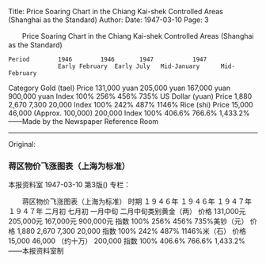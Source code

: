 Title: Price Soaring Chart in the Chiang Kai-shek Controlled Areas (Shanghai as the Standard)
Author: 
Date: 1947-03-10
Page: 3

　　Price Soaring Chart in the Chiang Kai-shek Controlled Areas (Shanghai as the Standard)

    Period        1946        1946       1947           1947
                  Early February  Early July   Mid-January      Mid-February
Category   Gold (tael)  Price  131,000 yuan  205,000 yuan  167,000 yuan      900,000 yuan
            Index  100%      256%     456%         735%
   US Dollar (yuan) Price  1,880    2,670    7,300        20,000
            Index  100%      242%     487%       1146%
   Rice (shi)   Price  15,000     46,000   (Approx. 100,000)  200,000
            Index  100%      406.6%   766.6%     1,433.2%
                           ——Made by the Newspaper Reference Room



<hr /> 

Original: 


### 蒋区物价飞涨图表（上海为标准）
本报资料室
1947-03-10
第3版()
专栏：

　　蒋区物价飞涨图表（上海为标准）
    时期        １９４６年  １９４６年   １９４７年        １９４７年
                  二月初      七月初       一月中旬          二月中旬类别黄金（两）  价格  131,000元   205,000元    167,000元         900,000元
            指数  100%        256%         456%                   735%美钞（元）  价格  1,880       2,670        7,300                20,000
            指数  100%        242%         487%                  1146%米（石）    价格  15,000      46,000       （约十万）          200,000
            指数  100%        406.6%       766.6%             1,433.2%
                          ——本报资料室制
